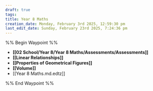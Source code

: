 ```yaml
---
draft: true
tags: 
title: Year 8 Maths
creation_date: Monday, February 3rd 2025, 12:59:30 pm
last_edit_date: Sunday, February 23rd 2025, 7:24:36 pm
---
```


%% Begin Waypoint %%

- **[[02 School/Year 8/Year 8 Maths/Assessments/Assessments]]**
- **[[Linear Relationships]]**
- **[[Properties of Geometrical Figures]]**
- **[[Volume]]**
- [[Year 8 Maths.md.edtz]]

%% End Waypoint %%
